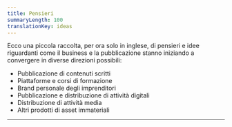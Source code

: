 ```yaml
---
title: Pensieri
summaryLength: 100
translationKey: ideas
---
```


Ecco una piccola raccolta, per ora solo in inglese, di pensieri e idee riguardanti come il business e la pubblicazione stanno iniziando a convergere in diverse direzioni possibili:

- Pubblicazione di contenuti scritti
- Piattaforme e corsi di formazione
- Brand personale degli imprenditori
- Pubblicazione e distribuzione di attività digitali
- Distribuzione di attività media
- Altri prodotti di asset immateriali

---
